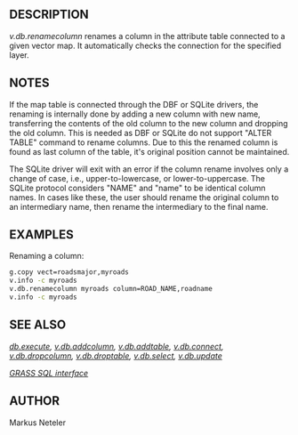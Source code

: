 ## DESCRIPTION

*v.db.renamecolumn* renames a column in the attribute table connected to
a given vector map. It automatically checks the connection for the
specified layer.

## NOTES

If the map table is connected through the DBF or SQLite drivers, the
renaming is internally done by adding a new column with new name,
transferring the contents of the old column to the new column and
dropping the old column. This is needed as DBF or SQLite do not support
"ALTER TABLE" command to rename columns. Due to this the renamed column
is found as last column of the table, it's original position cannot be
maintained.

The SQLite driver will exit with an error if the column rename involves
only a change of case, i.e., upper-to-lowercase, or lower-to-uppercase.
The SQLite protocol considers "NAME" and "name" to be identical column
names. In cases like these, the user should rename the original column
to an intermediary name, then rename the intermediary to the final name.

## EXAMPLES

Renaming a column:  

```sh
g.copy vect=roadsmajor,myroads
v.info -c myroads
v.db.renamecolumn myroads column=ROAD_NAME,roadname
v.info -c myroads
```

## SEE ALSO

*[db.execute](db.execute.md), [v.db.addcolumn](v.db.addcolumn.md),
[v.db.addtable](v.db.addtable.md), [v.db.connect](v.db.connect.md),
[v.db.dropcolumn](v.db.dropcolumn.md),
[v.db.droptable](v.db.droptable.md), [v.db.select](v.db.select.md),
[v.db.update](v.db.update.md)*

*[GRASS SQL interface](sql.md)*

## AUTHOR

Markus Neteler

